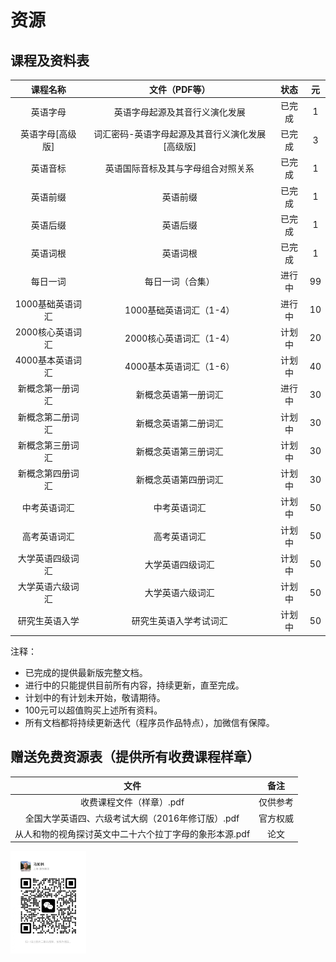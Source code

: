 # 资源

## 课程及资料表

| 课程名称 | 文件（PDF等） | 状态 | 元 |
| :------------:  |:----------: |:----------: |:----------: |
| 英语字母 | 英语字母起源及其音行义演化发展  | 已完成 | 1 |
| 英语字母[高级版] | 词汇密码-英语字母起源及其音行义演化发展[高级版] | 已完成 | 3 |
| 英语音标 | 英语国际音标及其与字母组合对照关系  | 已完成 | 1 |
| 英语前缀 | 英语前缀 |  已完成 | 1 |
| 英语后缀 | 英语后缀 |  已完成 | 1 |
| 英语词根 | 英语词根 |  已完成 | 1 |
| 每日一词 |  每日一词（合集） | 进行中  |  99 |
| 1000基础英语词汇 |  1000基础英语词汇（1-4） | 进行中  |  10 |
| 2000核心英语词汇 |  2000核心英语词汇（1-4） | 计划中  | 20 |
| 4000基本英语词汇 |  4000基本英语词汇（1-6） | 计划中  | 40 |
| 新概念第一册词汇 |  新概念英语第一册词汇 | 进行中  | 30 |
| 新概念第二册词汇 |  新概念英语第二册词汇 | 计划中  | 30 |
| 新概念第三册词汇 |  新概念英语第三册词汇 | 计划中  | 30 |
| 新概念第四册词汇 |  新概念英语第四册词汇 | 计划中  |  30 |
| 中考英语词汇 | 中考英语词汇 | 计划中 | 50 |
| 高考英语词汇 | 高考英语词汇 | 计划中 | 50 |
| 大学英语四级词汇 | 大学英语四级词汇 | 计划中 | 50 |
| 大学英语六级词汇 | 大学英语六级词汇 | 计划中 | 50 |
| 研究生英语入学 | 研究生英语入学考试词汇 | 计划中 | 50 |

注释：

* 已完成的提供最新版完整文档。
* 进行中的只能提供目前所有内容，持续更新，直至完成。
* 计划中的有计划未开始，敬请期待。
* 100元可以超值购买上述所有资料。
* 所有文档都将持续更新迭代（程序员作品特点），加微信有保障。

## 赠送免费资源表（提供所有收费课程样章）

| 文件 | 备注 |
| :------------:  |:----------: |
| 收费课程文件（样章）.pdf | 仅供参考 |
| 全国大学英语四、六级考试大纲（2016年修订版）.pdf | 官方权威 |
| 从人和物的视角探讨英文中二十六个拉丁字母的象形本源.pdf| 论文 |

<img src="../images/wx_marulin.jpeg" width="24%" alt="马如林的微信"/>
